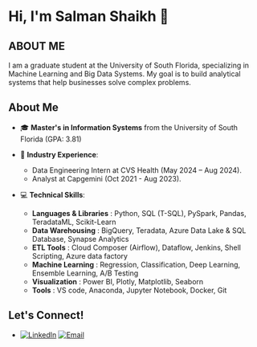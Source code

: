 # Hi, I'm Salman Shaikh 👋 
## ABOUT ME 
I am a graduate student at the University of South Florida, specializing in Machine Learning and Big Data Systems. My goal is to build analytical systems that help businesses solve complex problems.

## About Me

- 🎓 **Master's in Information Systems** from the University of South Florida (GPA: 3.81)

- 💼 **Industry Experience**: 
  - Data Engineering Intern at CVS Health (May 2024 – Aug 2024).
  - Analyst at Capgemini (Oct 2021 - Aug 2023).

- 💻 **Technical Skills**: 
  -  **Languages & Libraries** :   Python, SQL (T-SQL), PySpark, Pandas, TeradataML, Scikit-Learn
  -  **Data Warehousing** :  BigQuery, Teradata, Azure Data Lake & SQL Database, Synapse Analytics
  -  **ETL Tools** :  Cloud Composer (Airflow), Dataflow, Jenkins, Shell Scripting, Azure data factory
  -  **Machine Learning** :   Regression, Classification, Deep Learning, Ensemble Learning, A/B Testing
  -  **Visualization** :   Power BI, Plotly, Matplotlib, Seaborn
  -  **Tools** :   VS code, Anaconda, Jupyter Notebook, Docker, Git


## Let's Connect!
- [![LinkedIn](https://img.shields.io/badge/-LinkedIn-0A66C2?logo=linkedin&logoColor=white&style=flat)](https://www.linkedin.com/in/salmanshaikh7)  [![Email](https://img.shields.io/badge/Email-salmanshaikh@usf.edu-blue?style=flat&logo=gmail&logoColor=white)](mailto:salmanshaikh@usf.edu)


